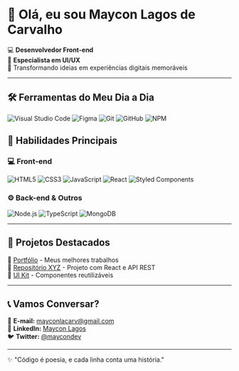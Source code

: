 # 👋 Olá, eu sou Maycon Lagos de Carvalho

💻 **Desenvolvedor Front-end**  
🎨 **Especialista em UI/UX**  
🚀 Transformando ideias em experiências digitais memoráveis

---

## 🛠 Ferramentas do Meu Dia a Dia

![Visual Studio Code](https://img.shields.io/badge/-VSCode-007ACC?logo=visualstudiocode&logoColor=black)
![Figma](https://img.shields.io/badge/-Figma-F24E1E?logo=figma&logoColor=black)
![Git](https://img.shields.io/badge/-Git-F05032?logo=git&logoColor=black)
![GitHub](https://img.shields.io/badge/-GitHub-181717?logo=github&logoColor=black)
![NPM](https://img.shields.io/badge/-NPM-CB3837?logo=npm&logoColor=black)

## 🚀 Habilidades Principais

### 💻 Front-end
![HTML5](https://img.shields.io/badge/-HTML5-E34F26?logo=html5&logoColor=black)
![CSS3](https://img.shields.io/badge/-CSS3-1572B6?logo=css3&logoColor=black)
![JavaScript](https://img.shields.io/badge/-JavaScript-F7DF1E?logo=javascript&logoColor=black)
![React](https://img.shields.io/badge/-React-61DAFB?logo=react&logoColor=black)
![Styled Components](https://img.shields.io/badge/-Styled%20Components-DB7093?logo=styledcomponents&logoColor=black)

### ⚙️ Back-end & Outros
![Node.js](https://img.shields.io/badge/-Node.js-339933?logo=nodedotjs&logoColor=black)
![TypeScript](https://img.shields.io/badge/-TypeScript-3178C6?logo=typescript&logoColor=black)
![MongoDB](https://img.shields.io/badge/-MongoDB-47A248?logo=mongodb&logoColor=black)

---

## 📌 Projetos Destacados
🔗 [Portfólio](https://maycon.dev) - Meus melhores trabalhos  
🔗 [Repositório XYZ](https://github.com/maycon/xyz) - Projeto com React e API REST  
🔗 [UI Kit](https://github.com/maycon/ui-kit) - Componentes reutilizáveis  

---

## 📞 Vamos Conversar?
📧 **E-mail:** [mayconlacarv@gmail.com](mailto:mayconlacarv@gmail.com)  
💼 **LinkedIn:** [Maycon Lagos](https://linkedin.com/in/maycon-lagos-de-carvalho-0ab678346)  
🐦 **Twitter:** [@maycondev](https://twitter.com/maycondev)  

---

✨ "Código é poesia, e cada linha conta uma história."
